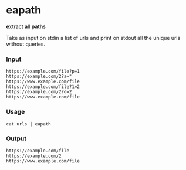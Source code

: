 # eapath

**e**xtract **a**ll **path**s

Take as input on stdin a list of urls and print on stdout all the unique urls without queries.

### Input

```
https://example.com/file?p=1
https://example.com/2?a="
https://www.example.com/file
https://example.com/file?1=2
https://example.com/2?d=2
https://www.example.com/file
```

### Usage

`cat urls | eapath`

### Output

```
https://example.com/file
https://example.com/2
https://www.example.com/file
```
